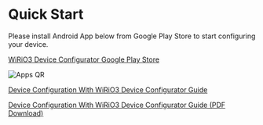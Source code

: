 # Quick Start
Please install Android App below from Google Play Store to start configuring your device.

[WiRiO3 Device Configurator Google Play Store](https://play.google.com/store/apps/details?id=com.wirio3.wifi_provision)

![Apps QR](https://raw.githubusercontent.com/khgoh99/wirio3doc-gen/main/picture/Wirio3%20Apps%20PlayStore%20Link%20small.png)

[Device Configuration With WiRiO3 Device Configurator Guide](https://github.com/khgoh99/wirio3doc-gen/blob/main/pdf/WiRIO3%20Device%20Configuration%20Manual.pdf)

[Device Configuration With WiRiO3 Device Configurator Guide (PDF Download)](https://github.com/khgoh99/wirio3doc-gen/raw/main/pdf/WiRIO3%20Device%20Configuration%20Manual.pdf)
